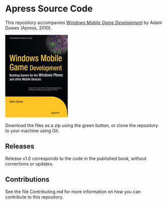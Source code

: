 # Apress Source Code

This repository accompanies [*Windows Mobile Game Development*](http://www.apress.com/9781430229285) by Adam Dawes (Apress, 2010).

![Cover image](9781430229285.jpg)

Download the files as a zip using the green button, or clone the repository to your machine using Git.

## Releases

Release v1.0 corresponds to the code in the published book, without corrections or updates.

## Contributions

See the file Contributing.md for more information on how you can contribute to this repository.
